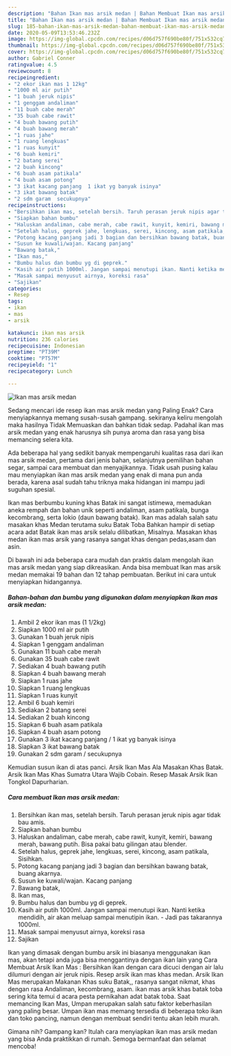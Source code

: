 ```yaml
---
description: "Bahan Ikan mas arsik medan | Bahan Membuat Ikan mas arsik medan Yang Sempurna"
title: "Bahan Ikan mas arsik medan | Bahan Membuat Ikan mas arsik medan Yang Sempurna"
slug: 185-bahan-ikan-mas-arsik-medan-bahan-membuat-ikan-mas-arsik-medan-yang-sempurna
date: 2020-05-09T13:53:46.232Z
image: https://img-global.cpcdn.com/recipes/d06d757f690be80f/751x532cq70/ikan-mas-arsik-medan-foto-resep-utama.jpg
thumbnail: https://img-global.cpcdn.com/recipes/d06d757f690be80f/751x532cq70/ikan-mas-arsik-medan-foto-resep-utama.jpg
cover: https://img-global.cpcdn.com/recipes/d06d757f690be80f/751x532cq70/ikan-mas-arsik-medan-foto-resep-utama.jpg
author: Gabriel Conner
ratingvalue: 4.5
reviewcount: 8
recipeingredient:
- "2 ekor ikan mas 1 12kg"
- "1000 ml air putih"
- "1 buah jeruk nipis"
- "1 genggam andaliman"
- "11 buah cabe merah"
- "35 buah cabe rawit"
- "4 buah bawang putih"
- "4 buah bawang merah"
- "1 ruas jahe"
- "1 ruang lengkuas"
- "1 ruas kunyit"
- "6 buah kemiri"
- "2 batang serei"
- "2 buah kincong"
- "6 buah asam patikala"
- "4 buah asam potong"
- "3 ikat kacang panjang  1 ikat yg banyak isinya"
- "3 ikat bawang batak"
- "2 sdm garam  secukupnya"
recipeinstructions:
- "Bersihkan ikan mas, setelah bersih. Taruh perasan jeruk nipis agar tidak bau amis."
- "Siapkan bahan bumbu"
- "Haluskan andaliman, cabe merah, cabe rawit, kunyit, kemiri, bawang merah, bawang putih. Bisa pakai batu gilingan atau blender."
- "Setelah halus, geprek jahe, lengkuas, serei, kincong, asam patikala, Sisihkan."
- "Potong kacang panjang jadi 3 bagian dan bersihkan bawang batak, buang akarnya."
- "Susun ke kuwali/wajan. Kacang panjang"
- "Bawang batak,"
- "Ikan mas,"
- "Bumbu halus dan bumbu yg di geprek."
- "Kasih air putih 1000ml. Jangan sampai menutupi ikan. Nanti ketika mendidih, air akan meluap sampai menutipin ikan.  Jadi pas takarannya 1000ml."
- "Masak sampai menyusut airnya, koreksi rasa"
- "Sajikan"
categories:
- Resep
tags:
- ikan
- mas
- arsik

katakunci: ikan mas arsik 
nutrition: 236 calories
recipecuisine: Indonesian
preptime: "PT39M"
cooktime: "PT57M"
recipeyield: "1"
recipecategory: Lunch

---
```



![Ikan mas arsik medan](https://img-global.cpcdn.com/recipes/d06d757f690be80f/751x532cq70/ikan-mas-arsik-medan-foto-resep-utama.jpg)

Sedang mencari ide resep ikan mas arsik medan yang Paling Enak? Cara menyiapkannya memang susah-susah gampang. sekiranya keliru mengolah maka hasilnya Tidak Memuaskan dan bahkan tidak sedap. Padahal ikan mas arsik medan yang enak harusnya sih punya aroma dan rasa yang bisa memancing selera kita.

Ada beberapa hal yang sedikit banyak mempengaruhi kualitas rasa dari ikan mas arsik medan, pertama dari jenis bahan, selanjutnya pemilihan bahan segar, sampai cara membuat dan menyajikannya. Tidak usah pusing kalau mau menyiapkan ikan mas arsik medan yang enak di mana pun anda berada, karena asal sudah tahu triknya maka hidangan ini mampu jadi suguhan spesial.

Ikan mas berbumbu kuning khas Batak ini sangat istimewa, memadukan aneka rempah dan bahan unik seperti andaliman, asam patikala, bunga kecombrang, serta lokio (daun bawang batak). Ikan mas adalah salah satu masakan khas Medan terutama suku Batak Toba Bahkan hampir di setiap acara adat Batak ikan mas arsik selalu dilibatkan, Misalnya. Masakan khas medan ikan mas arsik yang rasanya sangat khas dengan pedas,asam dan asin.


Di bawah ini ada beberapa cara mudah dan praktis dalam mengolah ikan mas arsik medan yang siap dikreasikan. Anda bisa membuat Ikan mas arsik medan memakai 19 bahan dan 12 tahap pembuatan. Berikut ini cara untuk menyiapkan hidangannya.

<!--inarticleads1-->

##### Bahan-bahan dan bumbu yang digunakan dalam menyiapkan Ikan mas arsik medan:

1. Ambil 2 ekor ikan mas (1 1/2kg)
1. Siapkan 1000 ml air putih
1. Gunakan 1 buah jeruk nipis
1. Siapkan 1 genggam andaliman
1. Gunakan 11 buah cabe merah
1. Gunakan 35 buah cabe rawit
1. Sediakan 4 buah bawang putih
1. Siapkan 4 buah bawang merah
1. Siapkan 1 ruas jahe
1. Siapkan 1 ruang lengkuas
1. Siapkan 1 ruas kunyit
1. Ambil 6 buah kemiri
1. Sediakan 2 batang serei
1. Sediakan 2 buah kincong
1. Siapkan 6 buah asam patikala
1. Siapkan 4 buah asam potong
1. Gunakan 3 ikat kacang panjang / 1 ikat yg banyak isinya
1. Siapkan 3 ikat bawang batak
1. Gunakan 2 sdm garam / secukupnya


Kemudian susun ikan di atas panci. Arsik Ikan Mas Ala Masakan Khas Batak. Arsik Ikan Mas Khas Sumatra Utara Wajib Cobain. Resep Masak Arsik Ikan Tongkol Dapurharian. 

<!--inarticleads2-->

##### Cara membuat Ikan mas arsik medan:

1. Bersihkan ikan mas, setelah bersih. Taruh perasan jeruk nipis agar tidak bau amis.
1. Siapkan bahan bumbu
1. Haluskan andaliman, cabe merah, cabe rawit, kunyit, kemiri, bawang merah, bawang putih. Bisa pakai batu gilingan atau blender.
1. Setelah halus, geprek jahe, lengkuas, serei, kincong, asam patikala, Sisihkan.
1. Potong kacang panjang jadi 3 bagian dan bersihkan bawang batak, buang akarnya.
1. Susun ke kuwali/wajan. Kacang panjang
1. Bawang batak,
1. Ikan mas,
1. Bumbu halus dan bumbu yg di geprek.
1. Kasih air putih 1000ml. Jangan sampai menutupi ikan. Nanti ketika mendidih, air akan meluap sampai menutipin ikan.  - Jadi pas takarannya 1000ml.
1. Masak sampai menyusut airnya, koreksi rasa
1. Sajikan


Ikan yang dimasak dengan bumbu arsik ini biasanya menggunakan ikan mas, akan tetapi anda juga bisa menggantinya dengan ikan lain yang Cara Membuat Arsik Ikan Mas : Bersihkan ikan dengan cara dicuci dengan air lalu dilumuri dengan air jeruk nipis. Resep arsik ikan mas khas medan. Arsik Ikan Mas merupakan Makanan Khas suku Batak,, rasanya sangat nikmat, khas dengan rasa Andaliman, kecombrang, asam. ikan mas arsik khas batak toba sering kita temui d acara pesta pernikahan adat batak toba. Saat memancing Ikan Mas, Umpan merupakan salah satu faktor keberhasilan yang paling besar. Umpan ikan mas memang tersedia di beberapa toko ikan dan toko pancing, namun dengan membuat sendiri tentu akan lebih murah. 

Gimana nih? Gampang kan? Itulah cara menyiapkan ikan mas arsik medan yang bisa Anda praktikkan di rumah. Semoga bermanfaat dan selamat mencoba!
